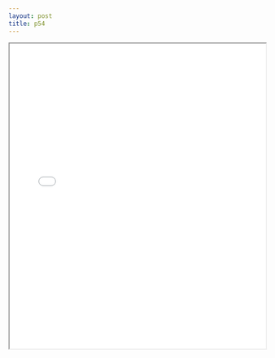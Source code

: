```yaml
---
layout: post
title: p54
---
```


<div class="pdf-container">
<iframe src="/ea/assets/pdfs/pub.n.ins/p54.pdf" height="600" width="100%" allowFullScreen="true"></iframe>
</div>

